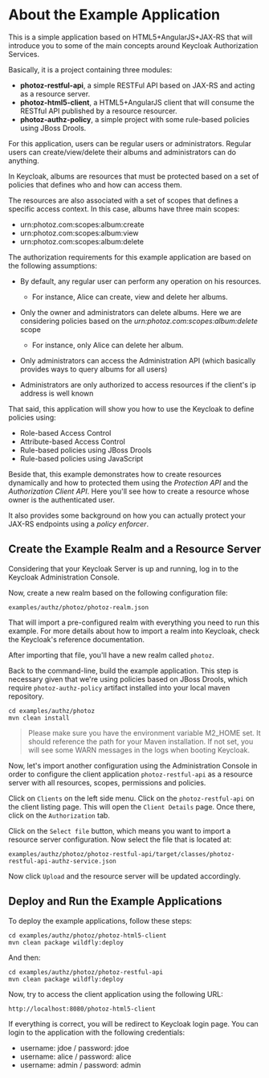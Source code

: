 # About the Example Application

This is a simple application based on HTML5+AngularJS+JAX-RS that will introduce you to some of the main concepts around Keycloak Authorization Services.

Basically, it is a project containing three modules:
 
* **photoz-restful-api**, a simple RESTFul API based on JAX-RS and acting as a resource server.
* **photoz-html5-client**, a HTML5+AngularJS client that will consume the RESTful API published by a resource resourcer.
* **photoz-authz-policy**, a simple project with some rule-based policies using JBoss Drools.

For this application, users can be regular users or administrators. Regular users can create/view/delete their albums 
and administrators can do anything.

In Keycloak, albums are resources that must be protected based on a set of policies that defines who and how can access them.

The resources are also associated with a set of scopes that defines a specific access context. In this case, albums have three main scopes:

* urn:photoz.com:scopes:album:create
* urn:photoz.com:scopes:album:view
* urn:photoz.com:scopes:album:delete

The authorization requirements for this example application are based on the following assumptions:

* By default, any regular user can perform any operation on his resources.

    * For instance, Alice can create, view and delete her albums. 

* Only the owner and administrators can delete albums. Here we are considering policies based on the *urn:photoz.com:scopes:album:delete* scope

    * For instance, only Alice can delete her album.

* Only administrators can access the Administration API (which basically provides ways to query albums for all users)

* Administrators are only authorized to access resources if the client's ip address is well known

That said, this application will show you how to use the Keycloak to define policies using:

* Role-based Access Control
* Attribute-based Access Control
* Rule-based policies using JBoss Drools
* Rule-based policies using JavaScript 

Beside that, this example demonstrates how to create resources dynamically and how to protected them using the *Protection API* and the *Authorization Client API*. Here you'll see
how to create a resource whose owner is the authenticated user.

It also provides some background on how you can actually protect your JAX-RS endpoints using a *policy enforcer*.

## Create the Example Realm and a Resource Server

Considering that your Keycloak Server is up and running, log in to the Keycloak Administration Console.

Now, create a new realm based on the following configuration file:

    examples/authz/photoz/photoz-realm.json
    
That will import a pre-configured realm with everything you need to run this example. For more details about how to import a realm 
into Keycloak, check the Keycloak's reference documentation.

After importing that file, you'll have a new realm called ``photoz``. 

Back to the command-line, build the example application. This step is necessary given that we're using policies based on
JBoss Drools, which require ``photoz-authz-policy`` artifact installed into your local maven repository.

    cd examples/authz/photoz
    mvn clean install 
    
> Please make sure you have the environment variable M2_HOME set. It should reference the path for your Maven installation. If not set, you will see some WARN messages in the logs when booting Keycloak.

Now, let's import another configuration using the Administration Console in order to configure the client application ``photoz-restful-api`` as a resource server with all resources, scopes, permissions and policies.

Click on ``Clients`` on the left side menu. Click on the ``photoz-restful-api`` on the client listing page. This will
open the ``Client Details`` page. Once there, click on the `Authorization` tab. 

Click on the ``Select file`` button, which means you want to import a resource server configuration. Now select the file that is located at:

    examples/authz/photoz/photoz-restful-api/target/classes/photoz-restful-api-authz-service.json
    
Now click ``Upload`` and the resource server will be updated accordingly.

## Deploy and Run the Example Applications

To deploy the example applications, follow these steps:

    cd examples/authz/photoz/photoz-html5-client
    mvn clean package wildfly:deploy
    
And then:

    cd examples/authz/photoz/photoz-restful-api
    mvn clean package wildfly:deploy
   
Now, try to access the client application using the following URL:

    http://localhost:8080/photoz-html5-client

If everything is correct, you will be redirect to Keycloak login page. You can login to the application with the following credentials:

* username: jdoe / password: jdoe
* username: alice / password: alice
* username: admin / password: admin